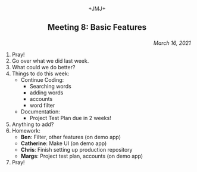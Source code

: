 <p align="center">+JMJ+</p>

## <p align="center">Meeting 8: Basic Features</p>
<p align="right"><em>March 16, 2021</em></p>

1. Pray!
2. Go over what we did last week.
3. What could we do better?
4. Things to do this week:
   - Continue Coding:
     - Searching words
     - adding words
     - accounts
     - word filter
   - Documentation:
     - Project Test Plan due in 2 weeks!
5. Anything to add?
6. Homework:
   - **Ben**: Filter, other features (on demo app)
   - **Catherine**: Make UI (on demo app)
   - **Chris**: Finish setting up production repository
   - **Margs**: Project test plan, accounts (on demo app)
7. Pray!
